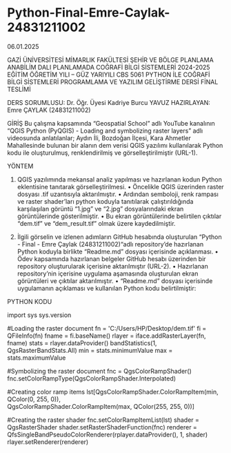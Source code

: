 # Python-Final-Emre-Caylak-24831211002

06.01.2025

GAZİ ÜNİVERSİTESİ 
MİMARLIK FAKÜLTESİ
ŞEHİR VE BÖLGE PLANLAMA ANABİLİM DALI
PLANLAMADA COĞRAFİ BİLGİ SİSTEMLERİ
2024-2025 EĞİTİM ÖĞRETİM YILI – GÜZ YARIYILI
CBS 5061 PYTHON İLE COĞRAFİ BİLGİ SİSTEMLERİ PROGRAMLAMA VE YAZILIM GELİŞTİRME DERSİ
FİNAL TESLİMİ

DERS SORUMLUSU: Dr. Öğr. Üyesi Kadriye Burcu YAVUZ
HAZIRLAYAN: Emre ÇAYLAK (24831211002)

GİRİŞ
Bu çalışma kapsamında “Geospatial School” adlı YouTube kanalının “QGIS Python (PyQGIS) - Loading and symbolizing raster layers” adlı videosunda anlatılanlar; Aydın İli, Bozdoğan İlçesi, Kara Ahmetler Mahallesinde bulunan bir alanın dem verisi QGIS yazılımı kullanılarak Python kodu ile oluşturulmuş, renklendirilmiş ve görselleştirilmiştir (URL-1).

YÖNTEM
1) QGIS yazılımında mekansal analiz yapılması ve hazırlanan kodun Python eklentisine tanıtarak görselleştirilmesi.
•	Öncelikle QGIS üzerinden raster dosyası .tif uzantısıyla aktarılmıştır. 
•	Ardından semboloji, renk rampası ve raster shader’ları python koduyla tanıtılarak çalıştırıldığında karşılaşılan görüntü “1.jpg” ve “2.jpg” dosyalarındaki ekran görüntülerinde gösterilmiştir.
•	Bu ekran görüntülerinde belirtilen çıktılar “dem.tif” ve “dem_result.tif” olmak üzere kaydedilmiştir.

2) İlgili görselin ve izlenen adımların GitHub hesabında oluşturulan “Python - Final - Emre Çaylak (24831211002)“adlı repository’de hazırlanan Python koduyla birlikte “Readme.md” dosyası içerisinde açıklanması.
•	Ödev kapsamında hazırlanan belgeler GitHub hesabı üzerinden bir repository oluşturularak içerisine aktarılmıştır (URL-2).
•	Hazırlanan repository’nin içerisine uygulama aşamasında oluşturulan ekran görüntüleri ve çıktılar aktarılmıştır.
•	“Readme.md” dosyası içerisinde uygulamanın açıklaması ve kullanılan Python kodu belirtilmiştir:

PYTHON KODU

import sys
sys.version

#Loading the raster document
fn = 'C:/Users/HP/Desktop/dem.tif'
fi = QFileInfo(fn)
fname = fi.baseName()
rlayer = iface.addRasterLayer(fn, fname)
stats = rlayer.dataProvider() bandStatistics(1, QgsRasterBandStats.All)
min = stats.minimumValue
max = stats.maximumValue

#Symbolizing the raster document
fnc = QgsColorRampShader()
fnc.setColorRampType(QgsColorRampShader.Interpolated)

#Creating color ramp items
lst[QgsColorRampShader.ColorRampItem(min, QColor(0, 255, 0)), \
QgsColorRampShader.ColorRampItem(max, QColor(255, 255, 0))]

#Creating the raster shader
fnc.setColorRampItemList(lst)
shader = QgsRasterShader
shader.setRasterShaderFunction(fnc)
renderer = QfsSingleBandPseudoColorRenderer(rplayer.dataProvider(), 1, shader)
rlayer.setRenderer(renderer)

